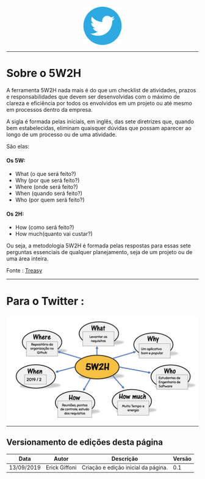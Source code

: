 <span style="margin-left: 40%;">![Twitter Logo](../images/twitter-logo-100px.png)</span>

***
# Sobre o 5W2H

A ferramenta 5W2H nada mais é do que um checklist de atividades, prazos e responsabilidades que devem ser desenvolvidas com o máximo de clareza e eficiência por todos os envolvidos em um projeto ou até mesmo em processos dentro da empresa.

A sigla é formada pelas iniciais, em inglês, das sete diretrizes que, quando bem estabelecidas, eliminam quaisquer dúvidas que possam aparecer ao longo de um processo ou de uma atividade.

São elas:

#### Os 5W:

* What (o que será feito?)
* Why (por que será feito?)
* Where (onde será feito?)
* When (quando será feito?)
* Who (por quem será feito?)

#### Os 2H:

* How (como será feito?)
* How much(quanto vai custar?)

Ou seja, a metodologia 5W2H é formada pelas respostas para essas sete perguntas essenciais de qualquer planejamento, seja de um projeto ou de uma área inteira.

Fonte : [Treasy](https://www.treasy.com.br/blog/5w2h/)

***
# Para o Twitter :

<span style="margin-right: 40%;">![5W2H](../images/5w2h.png)</span>

***
## Versionamento de edições desta página
| Data | Autor | Descrição | Versão |
|------|-------|-----------|--------|
| 13/09/2019 | Erick Giffoni | Criação e edição inicial da página. | 0.1 |
